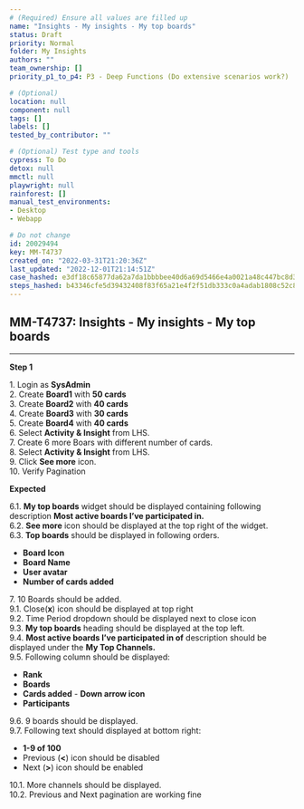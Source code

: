 ```yaml
---
# (Required) Ensure all values are filled up
name: "Insights - My insights - My top boards"
status: Draft
priority: Normal
folder: My Insights
authors: ""
team_ownership: []
priority_p1_to_p4: P3 - Deep Functions (Do extensive scenarios work?)

# (Optional)
location: null
component: null
tags: []
labels: []
tested_by_contributor: ""

# (Optional) Test type and tools
cypress: To Do
detox: null
mmctl: null
playwright: null
rainforest: []
manual_test_environments:
- Desktop
- Webapp

# Do not change
id: 20029494
key: MM-T4737
created_on: "2022-03-31T21:20:36Z"
last_updated: "2022-12-01T21:14:51Z"
case_hashed: e3df18c65877da62a7da1bbbbee40d6a69d5466e4a0021a48c447bc8d3fead4dfce32de122e086696cd31753eb7f2b84
steps_hashed: b43346cfe5d39432408f83f65a21e4f2f51db333c0a4adab1808c52c82f6b1d5dfa1d26bfa57435fe7d24a5b59427842
---
```


<!-- (Auto-generated) Based on frontmatter's "key" and "name" -->

## MM-T4737: Insights - My insights - My top boards

---

**Step 1**

1\. Login as **SysAdmin**\
2\. Create **Board1** with **50 cards**\
3\. Create **Board2** with **40 cards**\
4\. Create **Board3** with **30 cards**\
5\. Create **Board4** with **40 cards**\
6\. Select **Activity & Insight** from LHS.\
7\. Create 6 more Boars with different number of cards.\
8\. Select **Activity & Insight** from LHS.\
9\. Click **See more** icon.\
10\. Verify Pagination

**Expected**

6.1. **My top boards** widget should be displayed containing following description **Most active boards I’ve participated in.**\
6.2. **See more** icon should be displayed at the top right of the widget.\
6.3. **Top boards** should be displayed in following orders.

- **Board Icon**
- **Board Name**
- **User avatar**
- **Number of cards added**

7\. 10 Boards should be added.\
9.1. Close(**x**) icon should be displayed at top right\
9.2. Time Period dropdown should be displayed next to close icon\
9.3. **My top boards** heading should be displayed at the top left.\
9.4. **Most active boards I’ve participated in of** description should be displayed under the **My Top Channels.**\
9.5. Following column should be displayed:

- **Rank**
- **Boards**
- **Cards added** - **Down arrow icon**
- **Participants**

9.6. 9 boards should be displayed.\
9.7. Following text should displayed at bottom right:

- **1-9 of 100**
- Previous (**<**) icon should be disabled
- Next (**>**) icon should be enabled

10.1. More channels should be displayed.\
10.2. Previous and Next pagination are working fine
